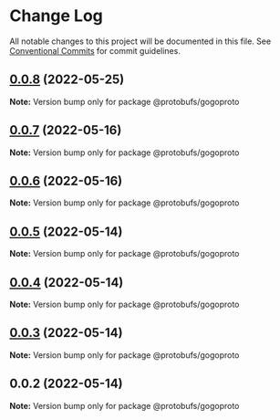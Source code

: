 # Change Log

All notable changes to this project will be documented in this file.
See [Conventional Commits](https://conventionalcommits.org) for commit guidelines.

## [0.0.8](https://github.com/cosmology-finance/proto-registry/compare/@protobufs/gogoproto@0.0.7...@protobufs/gogoproto@0.0.8) (2022-05-25)

**Note:** Version bump only for package @protobufs/gogoproto





## [0.0.7](https://github.com/cosmology-finance/proto-registry/compare/@protobufs/gogoproto@0.0.6...@protobufs/gogoproto@0.0.7) (2022-05-16)

**Note:** Version bump only for package @protobufs/gogoproto





## [0.0.6](https://github.com/cosmology-finance/proto-registry/compare/@protobufs/gogoproto@0.0.5...@protobufs/gogoproto@0.0.6) (2022-05-16)

**Note:** Version bump only for package @protobufs/gogoproto





## [0.0.5](https://github.com/cosmology-finance/proto-registry/compare/@protobufs/gogoproto@0.0.4...@protobufs/gogoproto@0.0.5) (2022-05-14)

**Note:** Version bump only for package @protobufs/gogoproto





## [0.0.4](https://github.com/cosmology-finance/proto-registry/compare/@protobufs/gogoproto@0.0.3...@protobufs/gogoproto@0.0.4) (2022-05-14)

**Note:** Version bump only for package @protobufs/gogoproto





## [0.0.3](https://github.com/cosmology-finance/proto-registry/compare/@protobufs/gogoproto@0.0.2...@protobufs/gogoproto@0.0.3) (2022-05-14)

**Note:** Version bump only for package @protobufs/gogoproto





## 0.0.2 (2022-05-14)

**Note:** Version bump only for package @protobufs/gogoproto

